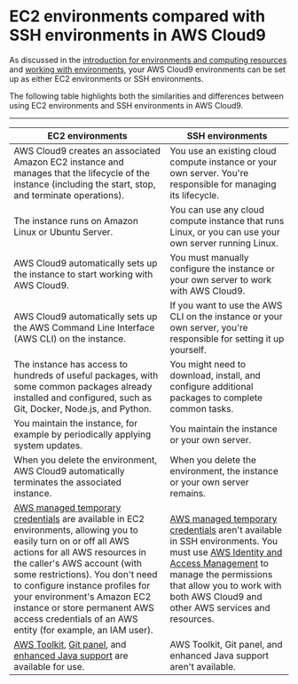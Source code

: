 # EC2 environments compared with SSH environments in AWS Cloud9<a name="ec2-env-versus-ssh-env"></a>

As discussed in the [introduction for environments and computing resources](welcome.md#env-intro) and [working with environments](environments.md), your AWS Cloud9 environments can be set up as either EC2 environments or SSH environments\.

The following table highlights both the similarities and differences between using EC2 environments and SSH environments in AWS Cloud9\.


****  

|  **EC2 environments**  |  **SSH environments**  | 
| --- | --- | 
|  AWS Cloud9 creates an associated Amazon EC2 instance and manages that the lifecycle of the instance \(including the start, stop, and terminate operations\)\.  |  You use an existing cloud compute instance or your own server\. You're responsible for managing its lifecycle\.   | 
|  The instance runs on Amazon Linux or Ubuntu Server\.  |  You can use any cloud compute instance that runs Linux, or you can use your own server running Linux\.  | 
|  AWS Cloud9 automatically sets up the instance to start working with AWS Cloud9\.  |  You must manually configure the instance or your own server to work with AWS Cloud9\.  | 
|  AWS Cloud9 automatically sets up the AWS Command Line Interface \(AWS CLI\) on the instance\.  |  If you want to use the AWS CLI on the instance or your own server, you're responsible for setting it up yourself\.  | 
|  The instance has access to hundreds of useful packages, with some common packages already installed and configured, such as Git, Docker, Node\.js, and Python\.  |  You might need to download, install, and configure additional packages to complete common tasks\.  | 
|  You maintain the instance, for example by periodically applying system updates\.  |  You maintain the instance or your own server\.  | 
|  When you delete the environment, AWS Cloud9 automatically terminates the associated instance\.  |  When you delete the environment, the instance or your own server remains\.  | 
|  [AWS managed temporary credentials](security-iam.md#auth-and-access-control-temporary-managed-credentials-supported) are available in EC2 environments, allowing you to easily turn on or off all AWS actions for all AWS resources in the caller's AWS account \(with some restrictions\)\. You don't need to configure instance profiles for your environment's Amazon EC2 instance or store permanent AWS access credentials of an AWS entity \(for example, an IAM user\)\.  |  [AWS managed temporary credentials](security-iam.md#auth-and-access-control-temporary-managed-credentials-supported) aren't available in SSH environments\. You must use [AWS Identity and Access Management](security-iam.md) to manage the permissions that allow you to work with both AWS Cloud9 and other AWS services and resources\.  | 
|  [AWS Toolkit](toolkit-welcome.md), [Git panel](source-control-gitpanel.md), and [enhanced Java support](enhanced-java.md) are available for use\.  |  AWS Toolkit, Git panel, and enhanced Java support aren't available\.  | 
